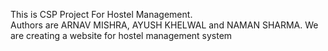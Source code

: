 This is CSP Project For Hostel Management.
<br>
Authors are  ARNAV MISHRA, AYUSH KHELWAL and NAMAN SHARMA.
We are creating a website for hostel management system
